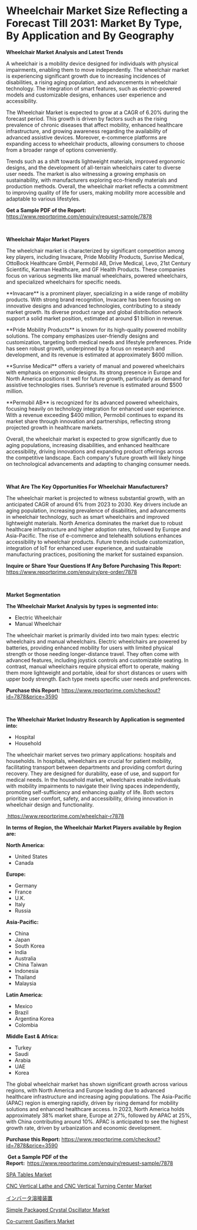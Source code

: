 <p><h1>Wheelchair Market Size Reflecting a Forecast Till 2031: Market By Type, By Application and By Geography</h1></p><p><strong>Wheelchair Market Analysis and Latest Trends</strong></p>
<p><p>A wheelchair is a mobility device designed for individuals with physical impairments, enabling them to move independently. The wheelchair market is experiencing significant growth due to increasing incidences of disabilities, a rising aging population, and advancements in wheelchair technology. The integration of smart features, such as electric-powered models and customizable designs, enhances user experience and accessibility.</p><p>The Wheelchair Market is expected to grow at a CAGR of 6.20% during the forecast period. This growth is driven by factors such as the rising prevalence of chronic diseases that affect mobility, enhanced healthcare infrastructure, and growing awareness regarding the availability of advanced assistive devices. Moreover, e-commerce platforms are expanding access to wheelchair products, allowing consumers to choose from a broader range of options conveniently.</p><p>Trends such as a shift towards lightweight materials, improved ergonomic designs, and the development of all-terrain wheelchairs cater to diverse user needs. The market is also witnessing a growing emphasis on sustainability, with manufacturers exploring eco-friendly materials and production methods. Overall, the wheelchair market reflects a commitment to improving quality of life for users, making mobility more accessible and adaptable to various lifestyles.</p></p>
<p><strong>Get a Sample PDF of the Report:&nbsp;</strong> <a href="https://www.reportprime.com/enquiry/request-sample/7878">https://www.reportprime.com/enquiry/request-sample/7878</a></p>
<p>&nbsp;</p>
<p><strong>Wheelchair Major Market Players</strong></p>
<p><p>The wheelchair market is characterized by significant competition among key players, including Invacare, Pride Mobility Products, Sunrise Medical, OttoBock Healthcare GmbH, Permobil AB, Drive Medical, Levo, 21st Century Scientific, Karman Healthcare, and GF Health Products. These companies focus on various segments like manual wheelchairs, powered wheelchairs, and specialized wheelchairs for specific needs.</p><p>**Invacare** is a prominent player, specializing in a wide range of mobility products. With strong brand recognition, Invacare has been focusing on innovative designs and advanced technologies, contributing to a steady market growth. Its diverse product range and global distribution network support a solid market position, estimated at around $1 billion in revenue.</p><p>**Pride Mobility Products** is known for its high-quality powered mobility solutions. The company emphasizes user-friendly designs and customization, targeting both medical needs and lifestyle preferences. Pride has seen robust growth, underpinned by a focus on research and development, and its revenue is estimated at approximately $600 million.</p><p>**Sunrise Medical** offers a variety of manual and powered wheelchairs with emphasis on ergonomic designs. Its strong presence in Europe and North America positions it well for future growth, particularly as demand for assistive technologies rises. Sunrise’s revenue is estimated around $500 million.</p><p>**Permobil AB** is recognized for its advanced powered wheelchairs, focusing heavily on technology integration for enhanced user experience. With a revenue exceeding $400 million, Permobil continues to expand its market share through innovation and partnerships, reflecting strong projected growth in healthcare markets.</p><p>Overall, the wheelchair market is expected to grow significantly due to aging populations, increasing disabilities, and enhanced healthcare accessibility, driving innovations and expanding product offerings across the competitive landscape. Each company's future growth will likely hinge on technological advancements and adapting to changing consumer needs.</p></p>
<p>&nbsp;</p>
<p><strong>What Are The Key Opportunities For Wheelchair Manufacturers?</strong></p>
<p><p>The wheelchair market is projected to witness substantial growth, with an anticipated CAGR of around 6% from 2023 to 2030. Key drivers include an aging population, increasing prevalence of disabilities, and advancements in wheelchair technology, such as smart wheelchairs and improved lightweight materials. North America dominates the market due to robust healthcare infrastructure and higher adoption rates, followed by Europe and Asia-Pacific. The rise of e-commerce and telehealth solutions enhances accessibility to wheelchair products. Future trends include customization, integration of IoT for enhanced user experience, and sustainable manufacturing practices, positioning the market for sustained expansion.</p></p>
<p><strong>Inquire or Share Your Questions If Any Before Purchasing This Report:</strong> <a href="https://www.reportprime.com/enquiry/pre-order/7878">https://www.reportprime.com/enquiry/pre-order/7878</a></p>
<p>&nbsp;</p>
<p><strong>Market Segmentation</strong></p>
<p><strong>The Wheelchair Market Analysis by types is segmented into:</strong></p>
<p><ul><li>Electric Wheelchair</li><li>Manual Wheelchair</li></ul></p>
<p><p>The wheelchair market is primarily divided into two main types: electric wheelchairs and manual wheelchairs. Electric wheelchairs are powered by batteries, providing enhanced mobility for users with limited physical strength or those needing longer-distance travel. They often come with advanced features, including joystick controls and customizable seating. In contrast, manual wheelchairs require physical effort to operate, making them more lightweight and portable, ideal for short distances or users with upper body strength. Each type meets specific user needs and preferences.</p></p>
<p><strong>Purchase this Report:&nbsp;</strong><a href="https://www.reportprime.com/checkout?id=7878&price=3590">https://www.reportprime.com/checkout?id=7878&price=3590</a></p>
<p>&nbsp;</p>
<p><strong>The Wheelchair Market Industry Research by Application is segmented into:</strong></p>
<p><ul><li>Hospital</li><li>Household</li></ul></p>
<p><p>The wheelchair market serves two primary applications: hospitals and households. In hospitals, wheelchairs are crucial for patient mobility, facilitating transport between departments and providing comfort during recovery. They are designed for durability, ease of use, and support for medical needs. In the household market, wheelchairs enable individuals with mobility impairments to navigate their living spaces independently, promoting self-sufficiency and enhancing quality of life. Both sectors prioritize user comfort, safety, and accessibility, driving innovation in wheelchair design and functionality.</p></p>
<p><a href="https://www.reportprime.com/wheelchair-r7878">&nbsp;https://www.reportprime.com/wheelchair-r7878</a></p>
<p><strong>In terms of Region, the Wheelchair Market Players available by Region are:</strong></p>
<p>
    <p> <strong> North America: </strong>
        <ul>
            <li>United States</li>
            <li>Canada</li>
        </ul>
        </p> 
    <p> <strong> Europe: </strong>
        <ul>
            <li>Germany</li>
            <li>France</li>
            <li>U.K.</li>
            <li>Italy</li>
            <li>Russia</li>
        </ul>
        </p> 
    <p> <strong> Asia-Pacific: </strong>
        <ul>
            <li>China</li>
            <li>Japan</li>
            <li>South Korea</li>
            <li>India</li>
            <li>Australia</li>
            <li>China Taiwan</li>
            <li>Indonesia</li>
            <li>Thailand</li>
            <li>Malaysia</li>
        </ul>
        </p> 
    <p> <strong> Latin America: </strong>
        <ul>
            <li>Mexico</li>
            <li>Brazil</li>
            <li>Argentina Korea</li>
            <li>Colombia</li>
        </ul>
        </p> 
    <p> <strong> Middle East & Africa: </strong>
        <ul>
            <li>Turkey</li>
            <li>Saudi</li>
            <li>Arabia</li>
            <li>UAE</li>
            <li>Korea</li>
        </ul>
    </p>
    </p>
<p><p>The global wheelchair market has shown significant growth across various regions, with North America and Europe leading due to advanced healthcare infrastructure and increasing aging populations. The Asia-Pacific (APAC) region is emerging rapidly, driven by rising demand for mobility solutions and enhanced healthcare access. In 2023, North America holds approximately 38% market share, Europe at 27%, followed by APAC at 25%, with China contributing around 10%. APAC is anticipated to see the highest growth rate, driven by urbanization and economic development.</p></p>
<p><strong>Purchase this Report: </strong><a href="https://www.reportprime.com/checkout?id=7878&price=3590">https://www.reportprime.com/checkout?id=7878&price=3590</a></p>
<p>&nbsp;<strong>Get a Sample PDF of the Report:&nbsp;&nbsp;</strong><a href="https://www.reportprime.com/enquiry/request-sample/7878">https://www.reportprime.com/enquiry/request-sample/7878</a></p>
<p><strong></strong></p>
<p><p><a href="https://medium.com/@eloisadavis25/spa-tables-market-size-is-growing-at-cagr-of-14-3-538e3b2e575e">SPA Tables Market</a></p><p><a href="https://issuu.com/reportprime-2/docs/cnc-vertical-lathe-and-cnc-vertical_efa241065f3d7e">CNC Vertical Lathe and CNC Vertical Turning Center Market</a></p><p><a href="https://medium.com/@rot5z9maragh/inverter-welding-equipment-market-%E3%81%AF-%E3%82%B3%E3%82%B9%E3%83%88%E7%AE%A1%E7%90%86%E3%81%A8%E5%8A%B9%E7%8E%87%E5%90%91%E4%B8%8A%E3%82%92%E5%84%AA%E5%85%88%E3%81%97%E3%81%BE%E3%81%99-%E3%81%95%E3%82%89%E3%81%AB-%E5%A0%B1%E5%91%8A%E6%9B%B8%E3%81%AF%E5%B8%82%E5%A0%B4%E3%81%AE%E9%9C%80%E8%A6%81%E9%9D%A2%E3%81%A8%E4%BE%9B%E7%B5%A6%E9%9D%A2%E3%81%AE%E4%B8%A1%E6%96%B9%E3%82%92%E3%82%AB%E3%83%90%E3%83%BC%E3%81%97%E3%81%A6%E3%81%84%E3%81%BE%E3%81%99-inverter-85ae1232852b">インバータ溶接装置</a></p><p><a href="https://medium.com/@chloeconn57/how-the-simple-packaged-crystal-oscillator-market-will-be-evolved-749eec14e0c7">Simple Packaged Crystal Oscillator Market</a></p><p><a href="https://issuu.com/reportprime-2/docs/co-current-gasifiers-market-size-20_34d89814720529">Co-current Gasifiers Market</a></p></p>